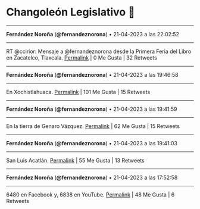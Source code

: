 # Changoleón Legislativo 🙈
*****
**Fernández Noroña** (**@fernandeznorona**) • 21-04-2023 a las 22:02:52
*****
RT @ccirior: Mensaje a @fernandeznorona desde la Primera Feria del Libro en Zacatelco, Tlaxcala.
[Permalink](https://twitter.com/fernandeznorona/status/1649654985045725184) | 0 Me Gusta | 32 Retweets
*****
**Fernández Noroña** (**@fernandeznorona**) • 21-04-2023 a las 19:46:58
*****
En Xochistlahuaca.
[Permalink](https://twitter.com/fernandeznorona/status/1649620785475252224) | 101 Me Gusta | 15 Retweets
*****
**Fernández Noroña** (**@fernandeznorona**) • 21-04-2023 a las 19:41:59
*****
En la tierra de Genaro Vázquez.
[Permalink](https://twitter.com/fernandeznorona/status/1649619532837969921) | 62 Me Gusta | 15 Retweets
*****
**Fernández Noroña** (**@fernandeznorona**) • 21-04-2023 a las 19:41:03
*****
San Luis Acatlán.
[Permalink](https://twitter.com/fernandeznorona/status/1649619295805267969) | 55 Me Gusta | 13 Retweets
*****
**Fernández Noroña** (**@fernandeznorona**) • 21-04-2023 a las 17:52:58
*****
6480 en Facebook y, 6838 en YouTube.
[Permalink](https://twitter.com/fernandeznorona/status/1649592097186652160) | 48 Me Gusta | 6 Retweets